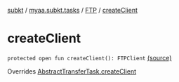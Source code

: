 [subkt](../../index.md) / [myaa.subkt.tasks](../index.md) / [FTP](index.md) / [createClient](./create-client.md)

# createClient

`protected open fun createClient(): FTPClient` [(source)](https://github.com/Myaamori/SubKt/blob/0.1.11/src/main/kotlin/myaa/subkt/tasks/tasks.kt#L1796)

Overrides [AbstractTransferTask.createClient](../-abstract-transfer-task/create-client.md)

